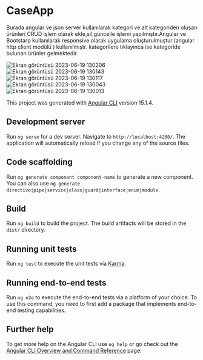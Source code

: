 # CaseApp
 

Burada angular ve json server kullanılarak kategori ve alt kategoriden oluşan ürünleri CRUD işlem olarak ekle,sil,güncelle işlemi yapılmıştır.Angular ve Bootstarp kullanılarak responsive olarak uygulama oluşturulmuştur.(angular http client modülü ) kullanılmıştr.
kategorilere tıklayınca ise kategoride bulunan ürünler gelmektedir.

![Ekran görüntüsü 2023-06-19 130206](https://github.com/kizilirmakmert1687/case-app/assets/129321602/b0d7e180-d54f-4997-bc6a-72a02f62ee00)
![Ekran görüntüsü 2023-06-19 130143](https://github.com/kizilirmakmert1687/case-app/assets/129321602/7e934076-872d-4202-b8d9-b9d627696c68)
![Ekran görüntüsü 2023-06-19 130117](https://github.com/kizilirmakmert1687/case-app/assets/129321602/3cc12bb7-a9d3-488a-8394-c52f78caa77c)
![Ekran görüntüsü 2023-06-19 130043](https://github.com/kizilirmakmert1687/case-app/assets/129321602/d52e31d3-b5c2-43db-bbc9-171e872740d5)
![Ekran görüntüsü 2023-06-19 130013](https://github.com/kizilirmakmert1687/case-app/assets/129321602/238dcc44-e5d3-4fe6-b2b3-67d1d3e9b35f)


This project was generated with [Angular CLI](https://github.com/angular/angular-cli) version 15.1.4.

## Development server

Run `ng serve` for a dev server. Navigate to `http://localhost:4200/`. The application will automatically reload if you change any of the source files.

## Code scaffolding

Run `ng generate component component-name` to generate a new component. You can also use `ng generate directive|pipe|service|class|guard|interface|enum|module`.

## Build

Run `ng build` to build the project. The build artifacts will be stored in the `dist/` directory.

## Running unit tests

Run `ng test` to execute the unit tests via [Karma](https://karma-runner.github.io).

## Running end-to-end tests

Run `ng e2e` to execute the end-to-end tests via a platform of your choice. To use this command, you need to first add a package that implements end-to-end testing capabilities.

## Further help

To get more help on the Angular CLI use `ng help` or go check out the [Angular CLI Overview and Command Reference](https://angular.io/cli) page.



